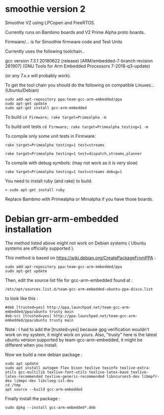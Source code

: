 # smoothie version 2
Smoothie V2 using LPCopen and FreeRTOS.

Currently runs on Bambino boards and V2 Prime Alpha proto boards.

Firmware/... is for Smoothie firmware code and Test Units

Currently uses the following toolchain..

gcc version 7.3.1 20180622 (release) [ARM/embedded-7-branch revision 261907] 
(GNU Tools for Arm Embedded Processors 7-2018-q3-update)

(or any 7.x.x will probably work).

To get the tool chain you should do the following on compatible Linuxes... (Ubuntu/Debian)

    sudo add-apt-repository ppa:team-gcc-arm-embedded/ppa
    sudo apt-get update
    sudo apt-get install gcc-arm-embedded
        

To build ```cd Firmware; rake target=Primealpha -m```

To build unit tests ```cd Firmware; rake target=Primealpha testing=1 -m```

To compile only some unit tests in Firmware:

```rake target=Primealpha testing=1 test=streams```

```rake target=Primealpha testing=1 test=dispatch,streams,planner```

To compile with debug symbols: (may not work as it is very slow)

```rake target=Primealpha testing=1 test=streams debug=1```

You need to install ruby (and rake) to build.

```> sudo apt-get install ruby```

Replace Bambino with Primealpha or Minialpha if you have those boards.

# Debian grr-arm-embedded installation

The method listed above might not work on Debian systems ( Ubuntu systems are officially supported ).

This method is based on https://wiki.debian.org/CreatePackageFromPPA :

    sudo add-apt-repository ppa:team-gcc-arm-embedded/ppa
    sudo apt-get update
    
Then, edit the source list file for gcc-arm-embedded found at : 

    /etc/apt/sources.list.d/team-gcc-arm-embedded-ubuntu-ppa-disco.list

to look like this : 

    #deb [trusted=yes] http://ppa.launchpad.net/team-gcc-arm-embedded/ppa/ubuntu trusty main
    deb-src [trusted=yes] http://ppa.launchpad.net/team-gcc-arm-embedded/ppa/ubuntu trusty main
    
Note : I had to add the [trusted=yes] because gpg verification wouldn't work on my system, it might work on yours. Also, "trusty" here is the latest ubuntu version supported by team-gcc-arm-embedded, it might be different when you install.

Now we build a new debian package :

    sudo apt update
    sudo apt install autogen flex bison texlive texinfo texlive-extra-utils gcc-multilib texlive-font-utils texlive-latex-base texlive-latex-recommended texlive-generic-recommended libncurses5-dev libmpfr-dev libmpc-dev libcloog-isl-dev
    cd /tmp
    apt source --build gcc-arm-embedded
    
 Finally install the package : 
 
    sudo dpkg --install gcc-arm-embedded*.deb
    

    
    
 







    



    



